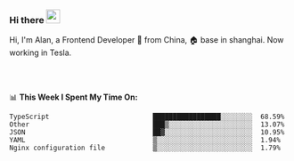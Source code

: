 ### Hi there <img src="https://media.giphy.com/media/hvRJCLFzcasrR4ia7z/giphy.gif" width="25px">

<!-- ![visitors](https://visitor-badge.glitch.me/badge?page_id=dislfyer.dislfyer) -->

Hi, I'm Alan, a Frontend Developer 🚀 from China, 🏠 base in shanghai. Now working in Tesla.

<br/>
<br/>

📊 **This Week I Spent My Time On:**


<!--START_SECTION:waka-->

```text
TypeScript                          █████████████████░░░░░░░░  68.59%
Other                               ███▒░░░░░░░░░░░░░░░░░░░░░  13.07%
JSON                                ██▓░░░░░░░░░░░░░░░░░░░░░░  10.95%
YAML                                ▒░░░░░░░░░░░░░░░░░░░░░░░░  1.94%
Nginx configuration file            ▒░░░░░░░░░░░░░░░░░░░░░░░░  1.79%
```

<!--END_SECTION:waka-->

<!--
**About Me:**
 -->
